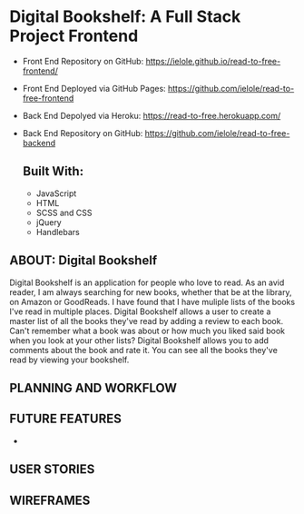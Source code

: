 # Digital Bookshelf: A Full Stack Project Frontend
* Front End Repository on GitHub:
  <https://ielole.github.io/read-to-free-frontend/>
* Front End Deployed via GitHub Pages:
  <https://github.com/ielole/read-to-free-frontend>
* Back End Depolyed via Heroku:
  <https://read-to-free.herokuapp.com/>
* Back End Repository on GitHub:
  <https://github.com/ielole/read-to-free-backend>

  ## Built With:
    * JavaScript
    * HTML
    * SCSS and CSS
    * jQuery
    * Handlebars

## ABOUT: Digital Bookshelf
Digital Bookshelf is an application for people who love to read. As an avid reader, I am always searching for new books, whether that be at the library, on Amazon or GoodReads. I have found that I have muliple lists of the books I've read in multiple places. Digital Bookshelf allows a user to create a master list of all the books they've read by adding a review to each book. Can't remember what a book was about or how much you liked said book when you look at your other lists? Digital Bookshelf allows you to add comments about the book and rate it. You can see all the books they've read by viewing your bookshelf.

## PLANNING AND WORKFLOW

## FUTURE FEATURES
  *

## USER STORIES

## WIREFRAMES
